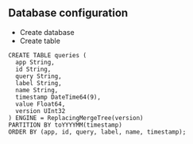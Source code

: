 ## Database configuration
- Create database
- Create table

```
CREATE TABLE queries ( 
  app String,
  id String,
  query String,  
  label String,
  name String,
  timestamp DateTime64(9),
  value Float64,
  version UInt32
) ENGINE = ReplacingMergeTree(version)
PARTITION BY toYYYYMM(timestamp)
ORDER BY (app, id, query, label, name, timestamp);
```
